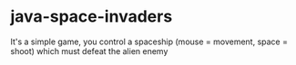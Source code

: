 # java-space-invaders
It's a simple game, you control a spaceship (mouse = movement, space = shoot) which must defeat the alien enemy
